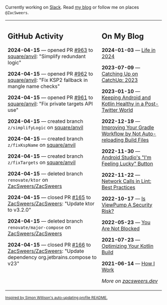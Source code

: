 Currently working on [Slack](https://slack.com/). Read [my blog](https://zacsweers.dev/) or follow me on places `@ZacSweers`.

<table><tr><td valign="top" width="60%">

## GitHub Activity
<!-- githubActivity starts -->
**2024-04-15** — opened PR [#963](https://github.com/square/anvil/pull/963) to [square/anvil](https://github.com/square/anvil): "Simplify redundant logic"

**2024-04-15** — opened PR [#962](https://github.com/square/anvil/pull/962) to [square/anvil](https://github.com/square/anvil): "Fix KSP2 fallback in mangle name checks"

**2024-04-15** — opened PR [#961](https://github.com/square/anvil/pull/961) to [square/anvil](https://github.com/square/anvil): "Fix private targets API use"

**2024-04-15** — created branch `z/simplifyLogic` on [square/anvil](https://github.com/square/anvil)

**2024-04-15** — created branch `z/fixKspName` on [square/anvil](https://github.com/square/anvil)

**2024-04-15** — created branch `z/fixTargets` on [square/anvil](https://github.com/square/anvil)

**2024-04-15** — deleted branch `renovate/ktor` on [ZacSweers/ZacSweers](https://github.com/ZacSweers/ZacSweers)

**2024-04-15** — closed PR [#165](https://github.com/ZacSweers/ZacSweers/pull/165) to [ZacSweers/ZacSweers](https://github.com/ZacSweers/ZacSweers): "Update ktor to v3.2.0"

**2024-04-15** — deleted branch `renovate/major-compose` on [ZacSweers/ZacSweers](https://github.com/ZacSweers/ZacSweers)

**2024-04-15** — closed PR [#166](https://github.com/ZacSweers/ZacSweers/pull/166) to [ZacSweers/ZacSweers](https://github.com/ZacSweers/ZacSweers): "Update dependency org.jetbrains.compose to v23"
<!-- githubActivity ends -->
</td><td valign="top" width="40%">

## On My Blog
<!-- blog starts -->
**2024-01-03** — [Life in 2024](https://www.zacsweers.dev/life-in-2024/)

**2023-07-09** — [Catching Up on CatchUp: 2023](https://www.zacsweers.dev/catching-up-on-catchup-2023/)

**2023-01-10** — [Keeping Android and Kotlin Healthy in a Post-Twitter World](https://www.zacsweers.dev/keeping-android-healthy/)

**2022-12-19** — [Improving Your Gradle Workflow by Not Auto-reloading Build Files](https://www.zacsweers.dev/improving-your-workflow-by-not-auto-reloading-build-files/)

**2022-11-30** — [Android Studio's "I'm Feeling Lucky" Button](https://www.zacsweers.dev/android-studios-im-feeling-lucky-button/)

**2022-11-22** — [Network Calls in Lint: Best Practices](https://www.zacsweers.dev/network-calls-in-lint-best-practices/)

**2022-10-17** — [Is ViewPump A Security Risk?](https://www.zacsweers.dev/is-viewpump-a-security-risk/)

**2022-05-23** — [You Are Not Blocked](https://www.zacsweers.dev/you-are-not-blocked/)

**2021-07-23** — [Optimizing Your Kotlin Build](https://www.zacsweers.dev/optimizing-your-kotlin-build/)

**2021-06-14** — [How I Work](https://www.zacsweers.dev/how-i-work/)
<!-- blog ends -->
_More on [zacsweers.dev](https://zacsweers.dev/)_
</td></tr></table>

<sub><a href="https://simonwillison.net/2020/Jul/10/self-updating-profile-readme/">Inspired by Simon Willison's auto-updating profile README.</a></sub>